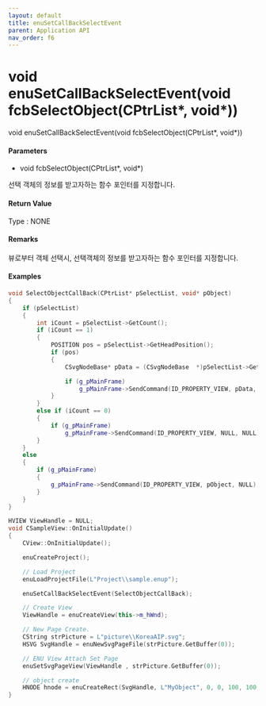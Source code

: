```yaml
---
layout: default
title: enuSetCallBackSelectEvent
parent: Application API
nav_order: f6
---
```

# void enuSetCallBackSelectEvent\(void fcbSelectObject\(CPtrList\*, void\*\)\)

void enuSetCallBackSelectEvent\(void fcbSelectObject\(CPtrList\*, void\*\)\)

#### Parameters

* void fcbSelectObject\(CPtrList\*, void\*\)

선택 객체의 정보를 받고자하는 함수 포인터를 지정합니다.

#### Return Value

Type : NONE

#### Remarks

뷰로부터 객체 선택시, 선택객체의 정보를 받고자하는 함수 포인터를 지정합니다.

#### Examples

```cpp
void SelectObjectCallBack(CPtrList* pSelectList, void* pObject)
{
    if (pSelectList)
    {
        int iCount = pSelectList->GetCount();
        if (iCount == 1)
        {
            POSITION pos = pSelectList->GetHeadPosition();
            if (pos)
            {
                CSvgNodeBase* pData = (CSvgNodeBase  *)pSelectList->GetAt(pos);

                if (g_pMainFrame)
                    g_pMainFrame->SendCommand(ID_PROPERTY_VIEW, pData, NULL);
            }
        }
        else if (iCount == 0)            
        {
            if (g_pMainFrame)
                g_pMainFrame->SendCommand(ID_PROPERTY_VIEW, NULL, NULL);
        }
    }
    else
    {
        if (g_pMainFrame)
        {
            g_pMainFrame->SendCommand(ID_PROPERTY_VIEW, pObject, NULL);
        }
    }
}

HVIEW ViewHandle = NULL; 
void CSampleView::OnInitialUpdate() 
{ 
    CView::OnInitialUpdate(); 

    enuCreateProject(); 

    // Load Project
    enuLoadProjectFile(L"Project\\sample.enup"); 

    enuSetCallBackSelectEvent(SelectObjectCallBack);

    // Create View
    ViewHandle = enuCreateView(this->m_hWnd); 

    // New Page Create. 
    CString strPicture = L"picture\\KoreaAIP.svg"; 
    HSVG SvgHandle = enuNewSvgPageFile(strPicture.GetBuffer(0)); 

    // ENU View Attach Set Page 
    enuSetSvgPageView(ViewHandle , strPicture.GetBuffer(0)); 

    // object create
    HNODE hnode = enuCreateRect(SvgHandle, L"MyObject", 0, 0, 100, 100, 0, 0);
}
```



